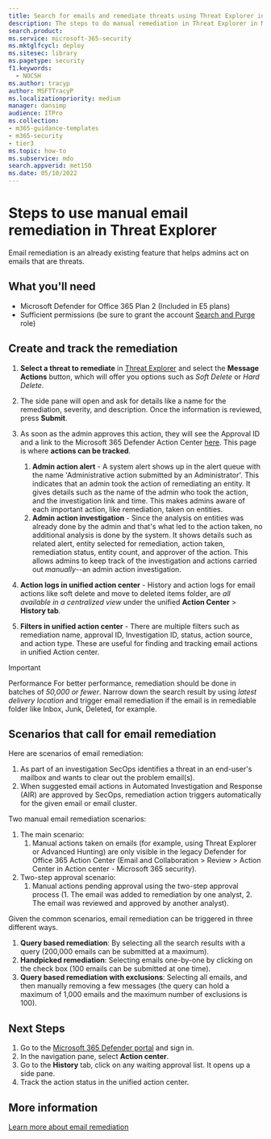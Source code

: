 ```yaml
---
title: Search for emails and remediate threats using Threat Explorer in Microsoft 365 Defender
description: The steps to do manual remediation in Threat Explorer in Microsoft 365 Defender, including how to get the best performance and scenarios that call for remediation.
search.product: 
ms.service: microsoft-365-security
ms.mktglfcycl: deploy
ms.sitesec: library
ms.pagetype: security
f1.keywords: 
  - NOCSH
ms.author: tracyp
author: MSFTTracyP
ms.localizationpriority: medium
manager: dansimp
audience: ITPro
ms.collection: 
- m365-guidance-templates
- m365-security
- tier3
ms.topic: how-to
ms.subservice: mdo
search.appverid: met150
ms.date: 05/10/2022
---
```


# Steps to use manual email remediation in Threat Explorer

Email remediation is an already existing feature that helps admins act on emails that are threats.

## What you'll need
- Microsoft Defender for Office 365 Plan 2 (Included in E5 plans)
- Sufficient permissions (be sure to grant the account [Search and Purge](https://sip.security.microsoft.com/securitypermissions) role)

## Create and track the remediation

1. **Select a threat to remediate** in [Threat Explorer](https://security.microsoft.com/threatexplorer) and select the **Message Actions** button, which will offer you options such as *Soft Delete* or *Hard Delete*.
1. The side pane will open and ask for details like a name for the remediation, severity, and description. Once the information is reviewed, press **Submit**.
1. As soon as the admin approves this action, they will see the Approval ID and a link to the Microsoft 365 Defender Action Center [here](https://security.microsoft.com/action-center/history). This page is where **actions can be tracked**.

    1. **Admin action alert** - A system alert shows up in the alert queue with the name 'Administrative action submitted by an Administrator'. This indicates that an admin took the action of remediating an entity. It gives details such as the name of the admin who took the action, and the investigation link and time. This makes admins aware of each important action, like remediation, taken on entities.
    1. **Admin action investigation** - Since the analysis on entities was already done by the admin and that's what led to the action taken, no additional analysis is done by the system. It shows details such as related alert, entity selected for remediation, action taken, remediation status, entity count, and approver of the action. This allows admins to keep track of the investigation and actions carried out *manually*--an admin action investigation.
1. **Action logs in unified action center** - History and action logs for email actions like soft delete and move to deleted items folder, are *all available in a centralized view* under the unified **Action Center** > **History tab**. 
1. **Filters in unified action center** - There are multiple filters such as remediation name, approval ID, Investigation ID, status, action source, and action type. These are useful for finding and tracking email actions in unified Action center.

> [!IMPORTANT]
> Performance
>For better performance, remediation should be done in batches of *50,000 or fewer*. Narrow down the search result by using *latest delivery location* and trigger email remediation if the email is in remediable folder like Inbox, Junk, Deleted, for example.

## Scenarios that call for email remediation

Here are scenarios of email remediation:

1. As part of an investigation SecOps identifies a threat in an end-user's mailbox and wants to clear out the problem email(s).
1. When suggested email actions in Automated Investigation and Response (AIR) are approved by SecOps, remediation action triggers automatically for the given email or email cluster.

Two manual email remediation scenarios:

1. The main scenario:
    1. Manual actions taken on emails (for example, using Threat Explorer or Advanced Hunting) are only visible in the legacy Defender for Office 365 Action Center (Email and Collaboration > Review > Action Center in Action center - Microsoft 365 security).  
1. Two-step approval scenario:
    1. Manual actions pending approval using the two-step approval process (1. The email was added to remediation by one analyst, 2. The email was reviewed and approved by another analyst).

Given the common scenarios, email remediation can be triggered in three different ways.

1. **Query based remediation**: By selecting all the search results with a query (200,000 emails can be submitted at a maximum).
1. **Handpicked remediation**: Selecting emails one-by-one by clicking on the check box (100 emails can be submitted at one time).
1. **Query based remediation with exclusions**: Selecting all emails, and then manually removing a few messages (the query can hold a maximum of 1,000 emails and the maximum number of exclusions is 100).

## Next Steps
1. Go to the [Microsoft 365 Defender portal](https://security.microsoft.com) and sign in.
1. In the navigation pane, select **Action center**.
1. Go to the **History** tab, click on any waiting approval list. It opens up a side pane.  
1. Track the action status in the unified action center.

## More information

[Learn more about email remediation](../../office-365-security/air-review-approve-pending-completed-actions.md)
